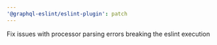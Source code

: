 ```yaml
---
'@graphql-eslint/eslint-plugin': patch
---
```


Fix issues with processor parsing errors breaking the eslint execution
